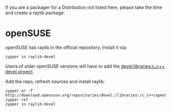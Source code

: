 If you are a packager for a Distribution not listed here, please take the time and create a raylib package.

# openSUSE
openSUSE has raylib in the official repository. Install it via:

```
zypper in raylib-devel
```

Users of older openSUSE versions will have to add the [devel:libraries:c_c++ devel project](https://build.opensuse.org/project/show/devel:libraries:c_c++).

Add the repo, refresh sources and install raylib:
```
zypper ar -f http://download.opensuse.org/repositories/devel:/libraries:/c_c++/openSUSE_Factory/devel:libraries:c_c++.repo
zypper ref
zypper in raylib-devel
```